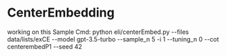 # CenterEmbedding

working on this
Sample Cmd:
python eli/centerEmbed.py --files data/lists/exCE --model gpt-3.5-turbo --sample_n 5 -i 1 --tuning_n 0 --cot centerembedP1 --seed 42
